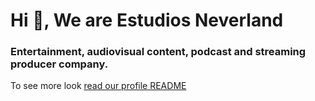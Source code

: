 <h1>Hi 👋, We are Estudios Neverland</h1>
<h3>Entertainment, audiovisual content, podcast and streaming producer company.</h3>

To see more look [read our profile README](./profile/README.md)
